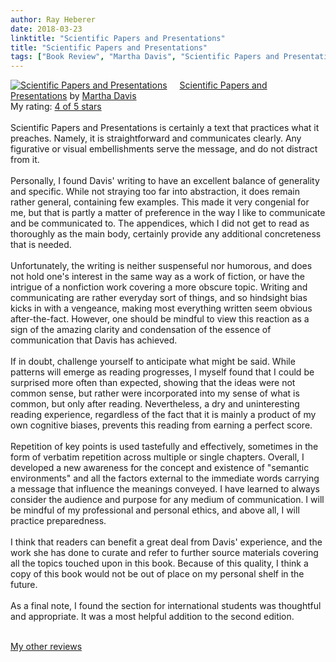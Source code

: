 ```yaml
---
author: Ray Heberer
date: 2018-03-23
linktitle: "Scientific Papers and Presentations"
title: "Scientific Papers and Presentations"
tags: ["Book Review", "Martha Davis", "Scientific Papers and Presentations"]
---
```


<a href="https://www.goodreads.com/book/show/1029438.Scientific_Papers_and_Presentations" style="float: left; padding-right: 20px"><img border="0" alt="Scientific Papers and Presentations" src="https://images.gr-assets.com/books/1348134049m/1029438.jpg" /></a><a href="https://www.goodreads.com/book/show/1029438.Scientific_Papers_and_Presentations">Scientific Papers and Presentations</a> by <a href="https://www.goodreads.com/author/show/222604.Martha_Davis">Martha Davis</a><br/>
My rating: <a href="https://www.goodreads.com/review/show/2329353824">4 of 5 stars</a><br /><br />
Scientific Papers and Presentations is certainly a text that practices what it preaches. Namely, it is straightforward and communicates clearly. Any figurative or visual embellishments serve the message, and do not distract from it.<br /><br />Personally, I found Davis' writing to have an excellent balance of generality and specific. While not straying too far into abstraction, it does remain rather general, containing few examples. This made it very congenial for me, but that is partly a matter of preference in the way I like to communicate and be communicated to. The appendices, which I did not get to read as thoroughly as the main body, certainly provide any additional concreteness that is needed.<br /><br />Unfortunately, the writing is neither suspenseful nor humorous, and does not hold one's interest in the same way as a work of fiction, or have the intrigue of a nonfiction work covering a more obscure topic. Writing and communicating are rather everyday sort of things, and so hindsight bias kicks in with a vengeance, making most everything written seem obvious after-the-fact. However, one should be mindful to view this reaction as a sign of the amazing clarity and condensation of the essence of communication that Davis has achieved. <br /><br />If in doubt, challenge yourself to anticipate what might be said. While patterns will emerge as reading progresses, I myself found that I could be surprised more often than expected, showing that the ideas were not common sense, but rather were incorporated into my sense of what is common, but only after reading. Nevertheless, a dry and uninteresting reading experience, regardless of the fact that it is mainly a product of my own cognitive biases, prevents this reading from earning a perfect score.<br /><br />Repetition of key points is used tastefully and effectively, sometimes in the form of verbatim repetition across multiple or single chapters. Overall, I developed a new awareness for the concept and existence of "semantic environments" and all the factors external to the immediate words carrying a message that influence the meanings conveyed. I have learned to always consider the audience and purpose for any medium of communication. I will be mindful of my professional and personal ethics, and above all, I will practice preparedness.<br /><br />I think that readers can benefit a great deal from Davis' experience, and the work she has done to curate and refer to further source materials covering all the topics touched upon in this book. Because of this quality, I think a copy of this book would not be out of place on my personal shelf in the future.<br /><br />As a final note, I found the section for international students was thoughtful and appropriate. It was a most helpful addition to the second edition.
<br/><br/>

<a href="http://www.rayheberer.ai/bookreviews/">My other reviews</a>